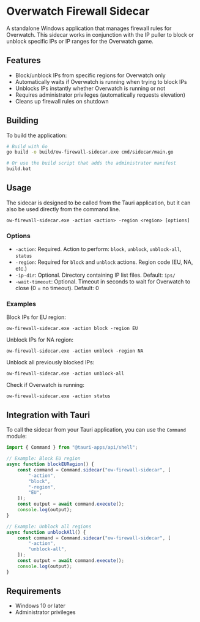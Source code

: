 # Overwatch Firewall Sidecar

A standalone Windows application that manages firewall rules for Overwatch. This sidecar works in conjunction with the IP puller to block or unblock specific IPs or IP ranges for the Overwatch game.

## Features

-   Block/unblock IPs from specific regions for Overwatch only
-   Automatically waits if Overwatch is running when trying to block IPs
-   Unblocks IPs instantly whether Overwatch is running or not
-   Requires administrator privileges (automatically requests elevation)
-   Cleans up firewall rules on shutdown

## Building

To build the application:

```bash
# Build with Go
go build -o build/ow-firewall-sidecar.exe cmd/sidecar/main.go

# Or use the build script that adds the administrator manifest
build.bat
```

## Usage

The sidecar is designed to be called from the Tauri application, but it can also be used directly from the command line.

```
ow-firewall-sidecar.exe -action <action> -region <region> [options]
```

### Options

-   `-action`: Required. Action to perform: `block`, `unblock`, `unblock-all`, `status`
-   `-region`: Required for `block` and `unblock` actions. Region code (EU, NA, etc.)
-   `-ip-dir`: Optional. Directory containing IP list files. Default: `ips/`
-   `-wait-timeout`: Optional. Timeout in seconds to wait for Overwatch to close (0 = no timeout). Default: 0

### Examples

Block IPs for EU region:

```
ow-firewall-sidecar.exe -action block -region EU
```

Unblock IPs for NA region:

```
ow-firewall-sidecar.exe -action unblock -region NA
```

Unblock all previously blocked IPs:

```
ow-firewall-sidecar.exe -action unblock-all
```

Check if Overwatch is running:

```
ow-firewall-sidecar.exe -action status
```

## Integration with Tauri

To call the sidecar from your Tauri application, you can use the `Command` module:

```javascript
import { Command } from "@tauri-apps/api/shell";

// Example: Block EU region
async function blockEURegion() {
    const command = Command.sidecar("ow-firewall-sidecar", [
        "-action",
        "block",
        "-region",
        "EU",
    ]);
    const output = await command.execute();
    console.log(output);
}

// Example: Unblock all regions
async function unblockAll() {
    const command = Command.sidecar("ow-firewall-sidecar", [
        "-action",
        "unblock-all",
    ]);
    const output = await command.execute();
    console.log(output);
}
```

## Requirements

-   Windows 10 or later
-   Administrator privileges
